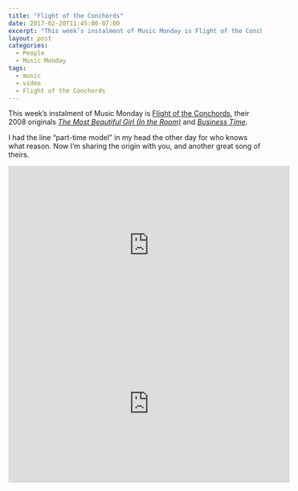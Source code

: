 ```yaml
---
title: "Flight of the Conchords"
date: 2017-02-20T11:45:00-07:00
excerpt: "This week’s instalment of Music Monday is Flight of the Conchords. The 2008 originals The Most Beautiful Girl (In the Room) and Business Time."
layout: post
categories:
  - People
  - Music Monday
tags:
  - music
  - video
  - Flight of the Conchords
---
```

This week’s instalment of Music Monday is [Flight of the Conchords](http://flightoftheconchords.co.nz/), their 2008 originals [_The Most Beautiful Girl (In the Room)_](https://en.wikipedia.org/wiki/Sally_(Flight_of_the_Conchords)) and [_Business Time_](https://en.wikipedia.org/wiki/Sally_Returns).

I had the line &#8220;part-time model&#8221; in my head the other day for who knows what reason. Now I’m sharing the origin with you, and another great song of theirs.

<div class="video-container">
  <iframe width="560" height="315" src="https://www.youtube.com/embed/9jLDZjMF3tk" frameborder="0" allowfullscreen></iframe>
</div>

<div class="video-container">
  <iframe width="560" height="315" src="https://www.youtube.com/embed/AqZcYPEszN8" frameborder="0" allowfullscreen></iframe>
</div>
